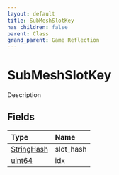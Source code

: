 ```yaml
---
layout: default
title: SubMeshSlotKey
has_children: false
parent: Class
grand_parent: Game Reflection
---
```

# SubMeshSlotKey
Description 

## Fields
| Type | Name |
|:-------------|:--------------|
| [StringHash](/game-reflection/classes/string_hash.md) | slot_hash |
| [uint64](/game-reflection/components/uint64.md) | idx |
